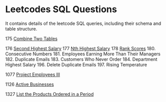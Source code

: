 # Leetcodes SQL Questions

It contains details of the leetcode SQL queries, including their schema and table structure.

175 [Combine Two Tables](https://github.com/developer-Akhil/sql_leetcodes/blob/main/leetcode_175.md)

176 [Second Highest Salary](https://github.com/developer-Akhil/sql_leetcodes/blob/main/leetcode_176.md)
177 [Nth Highest Salary](https://github.com/developer-Akhil/sql_leetcodes/blob/main/leetcode_177.md)
178 [Rank Scores](https://github.com/developer-Akhil/sql_leetcodes/blob/main/leetcode_178.md)
180. Consecutive Numbers
181. Employees Earning More Than Their Managers
182. Duplicate Emails
183. Customers Who Never Order
184. Department Highest Salary
196. Delete Duplicate Emails
197. Rising Temperature

1077 [Project Employees III](https://github.com/developer-Akhil/sql_leetcodes/blob/main/leetcode_1077.md) 

1126 [Active Businesses](https://github.com/developer-Akhil/sql_leetcodes/blob/main/leetcode_1126.md) 

1327 [List the Products Ordered in a Period](https://github.com/developer-Akhil/sql_leetcodes/blob/main/leetcode_1327.md)
      
